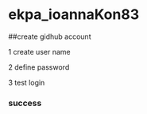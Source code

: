 # ekpa_ioannaKon83
##create gidhub account

1 create user name 

2 define password 

3 test login

### success



